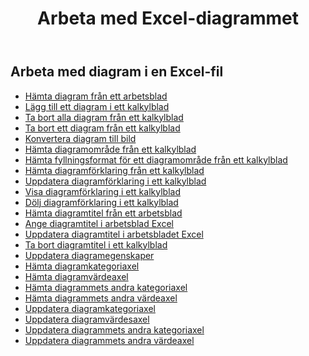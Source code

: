 ﻿---
title: Arbeta med Excel-diagrammet
second_title: Aspose.Cells Cloud Documen
linktitle: Diagram
type: docs
url: /sv/charts/
aliases: [/working-with-charts/]
keywords: REST API, spreadsheets, excel, chart
description: "Cells.Cloud API för Excel drift: sjökort drift"
weight: 100
kwords: Excel, Office Moln, REST API, Kalkylblad, PDF, CSV, Json, Markdown, Diagram
---
## Arbeta med diagram i en Excel-fil

- [Hämta diagram från ett arbetsblad](/cells/sv/get-chart-from-a-worksheet/)
- [Lägg till ett diagram i ett kalkylblad](/cells/sv/add-a-chart-in-a-worksheet/)
- [Ta bort alla diagram från ett kalkylblad](/cells/sv/delete-all-charts-from-a-worksheet/)
- [Ta bort ett diagram från ett kalkylblad](/cells/sv/delete-a-chart-from-a-worksheet/)
- [Konvertera diagram till bild](/cells/sv/convert-chart-to-image/)
- [Hämta diagramområde från ett kalkylblad](/cells/sv/get-chart-area-from-a-worksheet/)
- [Hämta fyllningsformat för ett diagramområde från ett kalkylblad](/cells/sv/get-fill-format-of-a-chart-area-from-a-worksheet/)
- [Hämta diagramförklaring från ett kalkylblad](/cells/sv/get-chart-legend-from-a-worksheet/)
- [Uppdatera diagramförklaring i ett kalkylblad](/cells/sv/update-chart-legend-in-a-worksheet/)
- [Visa diagramförklaring i ett kalkylblad](/cells/sv/show-chart-legend-in-a-worksheet/)
- [Dölj diagramförklaring i ett kalkylblad](/cells/sv/hide-chart-legend-in-a-worksheet/)
- [Hämta diagramtitel från ett arbetsblad](/cells/sv/get-chart-title-from-a-worksheet/)
- [Ange diagramtitel i arbetsblad Excel](/cells/sv/set-chart-title-in-excel-worksheet/)
- [Uppdatera diagramtitel i arbetsbladet Excel](/cells/sv/update-chart-title-in-excel-worksheet/)
- [Ta bort diagramtitel i ett kalkylblad](/cells/sv/delete-chart-title-in-a-worksheet/)
- [Uppdatera diagramegenskaper](/cells/sv/charts/propreties/update/)
- [Hämta diagramkategoriaxel](/cells/sv/charts/category-axis/get/)
- [Hämta diagramvärdeaxel](/cells/sv/charts/value-axis/get/)
- [Hämta diagrammets andra kategoriaxel](/cells/sv/charts/second-category-axis/get/)
- [Hämta diagrammets andra värdeaxel](/cells/sv/charts/second-value-axis/get/)
- [Uppdatera diagramkategoriaxel](/cells/sv/charts/category-axis/update/)
- [Uppdatera diagramvärdesaxel](/cells/sv/charts/value-axis/update/)
- [Uppdatera diagrammets andra kategoriaxel](/cells/sv/charts/second-category-axis/update/)
- [Uppdatera diagrammets andra värdeaxel](/cells/sv/charts/second-value-axis/update/)
